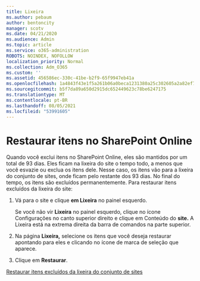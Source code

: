 ```yaml
---
title: Lixeira
ms.author: pebaum
author: bentoncity
manager: scotv
ms.date: 04/21/2020
ms.audience: Admin
ms.topic: article
ms.service: o365-administration
ROBOTS: NOINDEX, NOFOLLOW
localization_priority: Normal
ms.collection: Adm_O365
ms.custom: ''
ms.assetid: 456586ec-330c-41be-b2f9-65f9947eb41a
ms.openlocfilehash: 1a4843f43e1f5a261b06a0beca1231380a25c302605a2a82ef7143791f2964e5
ms.sourcegitcommit: b5f7da89a650d2915dc652449623c78be6247175
ms.translationtype: MT
ms.contentlocale: pt-BR
ms.lasthandoff: 08/05/2021
ms.locfileid: "53991605"
---
```

# <a name="restore-items-in-sharepoint-online"></a>Restaurar itens no SharePoint Online

Quando você exclui itens no SharePoint Online, eles são mantidos por um total de 93 dias. Eles ficam na lixeira do site o tempo todo, a menos que você esvazie ou exclua os itens dele. Nesse caso, os itens vão para a lixeira do conjunto de sites, onde ficam pelo restante dos 93 dias. No final do tempo, os itens são excluídos permanentemente. Para restaurar itens excluídos da lixeira do site:
  
1. Vá para o site e clique **em Lixeira** no painel esquerdo. 
    
    Se você não vir **Lixeira** no painel esquerdo, clique no ícone Configurações no canto superior direito e clique em Conteúdo do **site.** A Lixeira está na extrema direita da barra de comandos na parte superior.
    
2. Na página **Lixeira,** selecione os itens que você deseja restaurar apontando para eles e clicando no ícone de marca de seleção que aparece. 
    
3. Clique em **Restaurar**.
    
[Restaurar itens excluídos da lixeira do conjunto de sites](https://support.microsoft.com/office/restore-items-in-the-recycle-bin-that-were-deleted-from-sharepoint-or-teams-6df466b6-55f2-4898-8d6e-c0dff851a0be)
  

